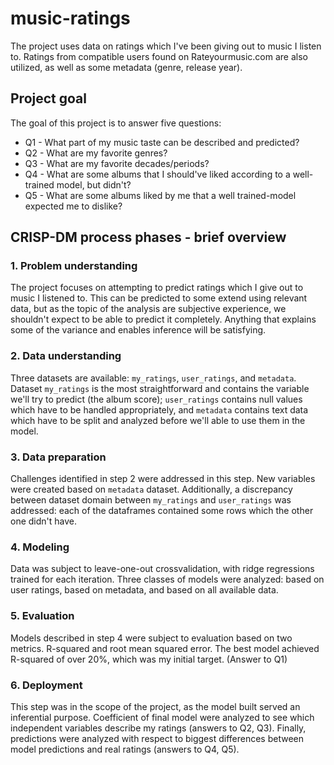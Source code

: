 # music-ratings

The project uses data on ratings which I've been giving out to music I listen to. Ratings from compatible users found on Rateyourmusic.com are also utilized, as well as some metadata (genre, release year).

## Project goal

The goal of this project is to answer five questions:
- Q1 - What part of my music taste can be described and predicted?
- Q2 - What are my favorite genres?
- Q3 - What are my favorite decades/periods?
- Q4 - What are some albums that I should've liked according to a well-trained model, but didn't?
- Q5 - What are some albums liked by me that a well trained-model expected me to dislike?

## CRISP-DM process phases - brief overview
### 1. Problem understanding
The project focuses on attempting to predict ratings which I give out to music I listened to. This can be predicted to some extend using relevant data, but as the topic of the analysis are subjective experience, we shouldn't expect to be able to predict it completely. Anything that explains some of the variance and enables inference will be satisfying.
### 2. Data understanding
Three datasets are available: `my_ratings`, `user_ratings`, and `metadata`. Dataset `my_ratings` is the most straightforward and contains the variable we'll try to predict (the album score); `user_ratings` contains null values which have to be handled appropriately, and `metadata` contains text data which have to be split and analyzed before we'll able to use them in the model.
### 3. Data preparation
Challenges identified in step 2 were addressed in this step. New variables were created based on `metadata` dataset. Additionally, a discrepancy between dataset domain between `my_ratings` and `user_ratings` was addressed: each of the dataframes contained some rows which the other one didn't have.
### 4. Modeling
Data was subject to leave-one-out crossvalidation, with ridge regressions trained for each iteration. Three classes of models were analyzed: based on user ratings, based on metadata, and based on all available data.
### 5. Evaluation
Models described in step 4 were subject to evaluation based on two metrics. R-squared and root mean squared error. The best model achieved R-squared of over 20%, which was my initial target. (Answer to Q1)
### 6. Deployment
This step was in the scope of the project, as the model built served an inferential purpose. Coefficient of final model were analyzed to see which independent variables describe my ratings (answers to Q2, Q3). Finally, predictions were analyzed with respect to biggest differences between model predictions and real ratings (answers to Q4, Q5).
